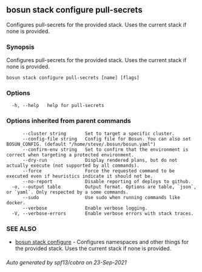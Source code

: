 ## bosun stack configure pull-secrets

Configures pull-secrets for the provided stack. Uses the current stack if none is provided.

### Synopsis

Configures pull-secrets for the provided stack. Uses the current stack if none is provided.

```
bosun stack configure pull-secrets [name] [flags]
```

### Options

```
  -h, --help   help for pull-secrets
```

### Options inherited from parent commands

```
      --cluster string       Set to target a specific cluster.
      --config-file string   Config file for Bosun. You can also set BOSUN_CONFIG. (default "/home/steve/.bosun/bosun.yaml")
      --confirm-env string   Set to confirm that the environment is correct when targeting a protected environment.
      --dry-run              Display rendered plans, but do not actually execute (not supported by all commands).
      --force                Force the requested command to be executed even if heuristics indicate it should not be.
      --no-report            Disable reporting of deploys to github.
  -o, --output table         Output format. Options are table, `json`, or `yaml`. Only respected by a some commands.
      --sudo                 Use sudo when running commands like docker.
      --verbose              Enable verbose logging.
  -V, --verbose-errors       Enable verbose errors with stack traces.
```

### SEE ALSO

* [bosun stack configure](bosun_stack_configure.md)	 - Configures namespaces and other things for the provided stack. Uses the current stack if none is provided.

###### Auto generated by spf13/cobra on 23-Sep-2021
